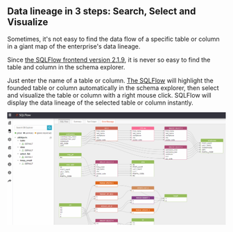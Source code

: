 ## Data lineage in 3 steps: Search, Select and Visualize

Sometimes, it's not easy to find the data flow of a specific table or column
in a giant map of the enterprise's data lineage.

Since [the SQLFlow frontend version 2.1.9](https://sqlflow.gudusoft.com), it is never so easy to find 
the table and column in the schema explorer.

Just enter the name of a table or column. [The SQLFlow](https://sqlflow.gudusoft.com) will highlight the founded 
table or column automatically in the schema explorer, then select and visualize 
the table or column with a right mouse click.
SQLFlow will display the data lineage of the selected table or column instantly.

![sqlflow search table column](images/sqlflow-search-table-column.gif)